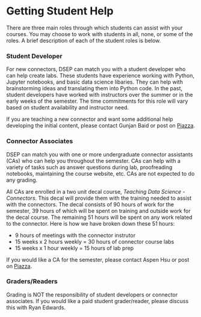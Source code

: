 # Getting Student Help

There are three main roles through which students can assist with your courses. You may choose to work with students in all, none, or some of the roles. A brief description of each of the student roles is below.

### Student Developer

For new connectors, DSEP can match you with a student developer who can help create labs. These students have experience working with Python, Jupyter notebooks, and basic data science libaries. They can help with brainstorming ideas and translating them into Python code. In the past, student developers have worked with instructors over the summer or in the early weeks of the semester. The time commitments for this role will vary based on student availability and instructor need.

If you are teaching a new connector and want some additional help developing the initial content, please contact Gunjan Baid or post on [Piazza](https://http://piazza.com/berkeley/other/cs97).

### Connector Associates

DSEP can match you with one or more undergraduate connector assistants \(CAs\) who can help you throughout the semester. CAs can help with a variety of tasks such as answer questions during lab, proofreading notebooks, maintaining the course website, etc. CAs are not expected to do any grading. 

All CAs are enrolled in a two unit decal course, _Teaching Data Science - Connectors_. This decal will provide them with the training needed to assist with the connectors. The decal consists of 90 hours of work for the semester, 39 hours of which will be spent on training and outside work for the decal course. The remaining 51 hours will be spent on any work related to the connector. Here is how we have broken down these 51 hours:

* 9 hours of meetings with the connector instrutor
* 15 weeks x 2 hours weekly = 30 hours of connector course labs
* 15 weeks x 1 hour weekly = 15 hours of lab prep

If you would like a CA for the semester, please contact Aspen Hsu or post on [Piazza](http://piazza.com/berkeley/other/cs97).

### Graders/Readers

Grading is NOT the responsibility of student developers or connector associates. If you would like a paid student grader/reader, please discuss this with Ryan Edwards.

